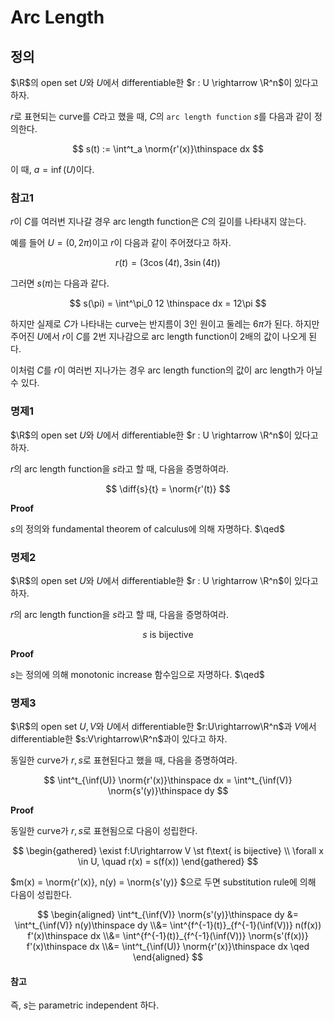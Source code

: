 # Arc Length
## 정의
$\R$의 open set $U$와 $U$에서 differentiable한 $r : U \rightarrow \R^n$이 있다고 하자.

$r$로 표현되는 curve를 $C$라고 했을 때, $C$의 `arc length function` $s$를 다음과 같이 정의한다.

$$ s(t) := \int^t_a \norm{r'(x)}\thinspace dx $$

이 때, $a= \inf(U)$이다.

### 참고1
$r$이 $C$를 여러번 지나갈 경우 arc length function은 $C$의 길이를 나타내지 않는다.

예를 들어 $U = (0,2\pi)$이고 $r$이 다음과 같이 주어졌다고 하자.

$$ r(t) =  (3\cos(4t),3\sin(4t)) $$

그러면 $s(\pi)$는 다음과 같다.

$$ s(\pi) = \int^\pi_0 12 \thinspace dx = 12\pi $$

하지만 실제로 $C$가 나타내는 curve는 반지름이 3인 원이고 둘레는 6$\pi$가 된다. 하지만 주어진 $U$에서 $r$이 $C$를 2번 지나감으로 arc length function이 2배의 값이 나오게 된다.

이처럼 $C$를 $r$이 여러번 지나가는 경우 arc length function의 값이 arc length가 아닐 수 있다.

### 명제1
$\R$의 open set $U$와 $U$에서 differentiable한 $r : U \rightarrow \R^n$이 있다고 하자.

$r$의 arc length function을 $s$라고 할 때, 다음을 증명하여라.

$$ \diff{s}{t} = \norm{r'(t)} $$

**Proof**

$s$의 정의와 fundamental theorem of calculus에 의해 자명하다. $\qed$

### 명제2
$\R$의 open set $U$와 $U$에서 differentiable한 $r : U \rightarrow \R^n$이 있다고 하자.

$r$의 arc length function을 $s$라고 할 때, 다음을 증명하여라.

$$ s \text{ is bijective} $$

**Proof**

$s$는 정의에 의해 monotonic increase 함수임으로 자명하다. $\qed$

### 명제3
$\R$의 open set $U,V$와 $U$에서 differentiable한 $r:U\rightarrow\R^n$과 $V$에서 differentiable한 $s:V\rightarrow\R^n$과이 있다고 하자.

동일한 curve가 $r,s$로 표현된다고 했을 때, 다음을 증명하여라.

$$ \int^t_{\inf(U)} \norm{r'(x)}\thinspace dx = \int^t_{\inf(V)} \norm{s'(y)}\thinspace dy $$

**Proof**

동일한 curve가 $r,s$로 표현됨으로 다음이 성립한다.

$$ \begin{gathered} \exist f:U\rightarrow V \st f\text{ is bijective} \\ \forall x \in U, \quad  r(x) = s(f(x)) \end{gathered} $$

$m(x) = \norm{r'(x)}, n(y) = \norm{s'(y)} $으로 두면 substitution rule에 의해 다음이 성립한다.

$$ \begin{aligned} \int^t_{\inf(V)} \norm{s'(y)}\thinspace dy &= \int^t_{\inf(V)} n(y)\thinspace dy \\&= \int^{f^{-1}(t)}_{f^{-1}(\inf(V))} n(f(x)) f'(x)\thinspace dx \\&= \int^{f^{-1}(t)}_{f^{-1}(\inf(V))} \norm{s'(f(x))} f'(x)\thinspace dx \\&= \int^t_{\inf(U)} \norm{r'(x)}\thinspace dx \qed \end{aligned}   $$

#### 참고
즉, $s$는 parametric independent 하다.
